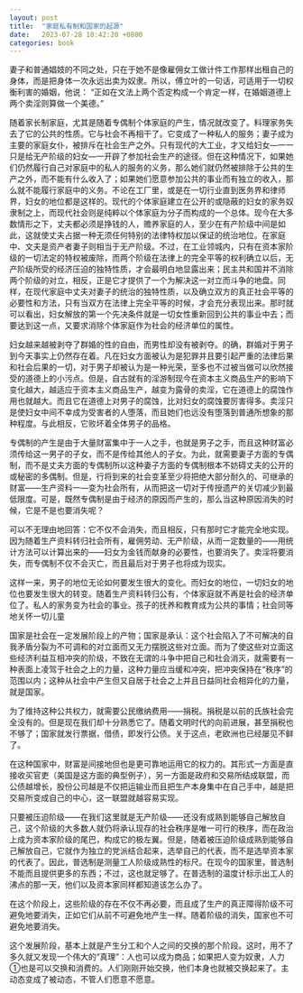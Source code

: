```yaml
---
layout: post
title:  "家庭私有制和国家的起源"
date:   2023-07-28 10:42:20 +0800
categories: book
---
```

妻子和普通娼妓的不同之处，只在于她不是像雇佣女工做计件工作那样出租自己的身体，而是把身体一次永远出卖为奴隶。所以，傅立叶的一句话，可适用于一切权衡利害的婚姻，他说：
“正如在文法上两个否定构成一个肯定一样，在婚姻道德上两个卖淫则算做一个美德。”  
  
随着家长制家庭，尤其是随着专偶制个体家庭的产生，情况就改变了。料理家务失去了它的公共的性质。它与社会不再相干了。它变成了一种私人的服务；妻子成为主要的家庭女仆，被排斥在社会生产之外。只有现代的大工业，才又给妇女—一一只是给无产阶级的妇女—一开辟了参加社会生产的途径。但在这种情况下，如果她们仍然履行自己对家庭中的私人的服务的义务，那么她们就仍然被排除于公共的生产之外，而不能有什么收入了；如果她们愿意参加公共的事业而有独立的收入，那么就不能履行家庭中的义务。不论在工厂里，或是在一切行业直到医务界和律师界，妇女的地位都是这样的。现代的个体家庭建立在公开的或隐蔽的妇女的家务奴隶制之上，而现代社会则是纯粹以个体家庭为分子而构成的一个总体。现今在大多数情形之下，丈夫都必须是挣钱的人，赡养家庭的人，至少在有产阶级中间是如此，这就使丈夫占据一种无须任何特别的法律特权加以保证的统治地位。在家庭中、文夫是资产者妻子则相当于无产阶级。不过，在工业领城内，只有在资本家阶级的一切法定的特权被废除，而两个阶级在法律上的完全平等的权利确立以后，无产阶级所受的经济压迫的独特性质，才会最明白地显露出来；民主共和国并不消除两个阶级的对立，相反，正是它才提供了一个为解决这一对立而斗争的地盘。同样，在现代家庭中丈夫对妻子的统治的独特性质，以及确立双方的真正社会平等的必要性和方法，只有当双方在法律上完全平等的时候，才会充分表现出来。那时就可以看出，妇女解放的第一个先决条件就是一切女性重新回到公共的事业中去；而要达到这一点，又要求消除个体家庭作为社会的经济单位的属性。  
  
妇女越来越被剥夺了群婚的性的自由，而男性却没有被剥夺。的确，群婚对于男子到今天事实上仍然存在着。凡在妇女方面被认为是犯罪并且要引起严重的法律后果和社会后果的一切，对于男子却被认为是一种光荣，至多也不过被当做可以欣然接受的道德上的小污点。但是，自古就有的淫游制现今在资本主义商品生产的影响下变化越大，越适应于资本主义商品生产，越变为露骨的卖淫，它在道德上的腐蚀作用也就越大。而且它在道德上对男子的腐蚀，比对妇女的腐蚀要厉害得多。卖淫只是使妇女中间不幸成为受害者的人堕落，而且她们也远没有堕落到普通所想象的那种程度。与此相反，它败坏着全体男子的品格。  
  
专偶制的产生是由于大量财富集中于一人之手，也就是男子之手，而且这种财富必须传给这一男子的子女，而不是传给其他人的子女。为此，就需要妻子方面的专偶制，而不是丈夫方面的专偶制所以这种妻子方面的专偶制根本不妨碍丈夫的公开的或秘密的多偶制。但是，行将到来的社会变革至少将把绝大部分耐久的、可继承的财富——生产资料一—变为社会所有，从而把这一切对于传授遗产的关切减少到最低限度。可是，既然专偶制是由于经济的原因而产生的，那么当这种原因消失的时候，它是不是也要消失呢？  
  
可以不无理由地回答：它不仅不会消失，而且相反，只有那时它才能完全地实现。因为随着生产资料转归社会所有，雇佣劳动、无产阶级，从而一定数量的——用统计方法可以计算出来的——妇女为金钱而献身的必要性，也要消失了。卖淫将要消失，而专偶制不仅不会灭亡，而且最后对于男子也将成为现实。  
  
这样一来，男子的地位无论如何要发生很大的变化。而妇女的地位，一切妇女的地位也要发生很大的转变。随着生产资料转归公有，个体家庭就不再是社会的经济单位了。私人的家务变为社会的事业。孩子的抚养和教育成为公共的事情；社会同等地关怀一切儿童  
  
国家是社会在一定发展阶段上的产物；国家是承认：这个社会陷入了不可解决的自我矛盾分裂为不可调和的对立面而又无力摆脱这些对立面。而为了使这些对立面这些经济利益互相冲突的阶级，不致在无谓的斗争中把自己和社会消灭，就需要有一种表面上凌驾于社会之上的力量，这种力量应当缓和冲突，把冲突保持在“秩序”的范围以内；这种从社会中产生但又自居于社会之上并且日益同社会相异化的力量，就是国家。  
  
为了维持这种公共权力，就需要公民缴纳费用——捐税。捐税是以前的氏族社会完全没有的。但是现在我们却十分熟悉它了。随着文明时代的向前进展，甚至捐税也不够了；国家就发行票据，借债，即发行公债。关于这点，老欧洲也已经屡见不鲜了。  
  
在这种国家中，财富是间接地但也是更可靠地运用它的权力的。其形式一方面是直接收买官吏（美国是这方面的典型例子），另一方面是政府和交易所结成联盟，而公债越增长，股份公司越是不仅把运输业而且把生产本身集中在自己手中，越是把交易所变成自己的中心，这一联盟就越容易实现。  
  
只要被压迫阶级——在我们这里就是无产阶级——还没有成熟到能够自己解放自己，这个阶级的大多数人就仍将承认现存的社会秩序是唯一可行的秩序，而在政治上成为资本家阶级的尾巴，构成它的极左翼。但是，随着被压迫阶级成熟到能够自己解放自己，它就作为独立的党派结合起来，选举自己的代表，而不是选举资本家的代表了。因此，普选制是测量工人阶级成熟性的标尺。在现今的国家里，普选制不能而且提供更多的东西；不过，这也就足够了。在普选制的温度计标示出工人的沸点的那一天，他们以及资本家同样都知道该怎么办了。  
  
在这个阶段上，这些阶级的存在不仅不再必要，而且成了生产的真正障得阶级不可避免地要消失，正如它们从前不可避免地产生一样。随着阶级的消失，国家也不可避免地要消失。  
  
这个发展阶段，基本上就是产生分工和个人之间的交换的那个阶段。这时，用不了多久就又发现一个伟大的“真理”：人也可以成为商品；如果把人变为奴隶，人力①也是可以交换和消费的。人们刚刚开始交换，他们本身也就被交换起来了。主动态变成了被动态，不管人们愿意不愿意。  

